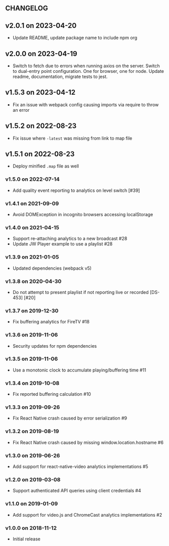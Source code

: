 ## CHANGELOG

## v2.0.1 on 2023-04-20

* Update README, update package name to include npm org

## v2.0.0 on 2023-04-19

* Switch to fetch due to errors when running axios on the server. Switch to dual-entry point configuration. One for browser, one for node. Update readme, documentation, migrate tests to jest.

## v1.5.3 on 2023-04-12

* Fix an issue with webpack config causing imports via require to throw an error

## v1.5.2 on 2022-08-23

* Fix issue where `-latest` was missing from link to map file

## v1.5.1 on 2022-08-23

* Deploy minified `.map` file as well

### v1.5.0 on 2022-07-14

* Add quality event reporting to analytics on level switch [#39]

### v1.4.1 on 2021-09-09

* Avoid DOMException in incognito browsers accessing localStorage

### v1.4.0 on 2021-04-15

* Support re-attaching analytics to a new broadcast #28
* Update JW Player example to use a playlist #28

### v1.3.9 on 2021-01-05

* Updated dependencies (webpack v5)

### v1.3.8 on 2020-04-30

* Do not attempt to present playlist if not reporting live or recorded [DS-453] [#20]

### v1.3.7 on 2019-12-30

* Fix buffering analytics for FireTV #18

### v1.3.6 on 2019-11-06

* Security updates for npm dependencies

### v1.3.5 on 2019-11-06

* Use a monotonic clock to accumulate playing/buffering time #11

### v1.3.4 on 2019-10-08

* Fix reported buffering calculation #10

### v1.3.3 on 2019-09-26

* Fix React Native crash caused by error serialization #9

### v1.3.2 on 2019-08-19

* Fix React Native crash caused by missing window.location.hostname #6

### v1.3.0 on 2019-06-26

* Add support for react-native-video analytics implementations #5

### v1.2.0 on 2019-03-08

* Support authenticated API queries using client credentials #4

### v1.1.0 on 2019-01-09

* Add support for video.js and ChromeCast analytics implementations #2

### v1.0.0 on 2018-11-12

* Initial release
